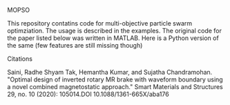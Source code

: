 
MOPSO

This repository contatins code for multi-objective particle swarm optimziation. The usage is described in the examples. The original code for the paper listed below was written in MATLAB. Here is a Python version of the same (few features are still missing though)


Citations

Saini, Radhe Shyam Tak, Hemantha Kumar, and Sujatha Chandramohan. "Optimal design of inverted rotary MR brake with waveform boundary using a novel combined magnetostatic approach." Smart Materials and Structures 29, no. 10 (2020): 105014.DOI 10.1088/1361-665X/aba176
